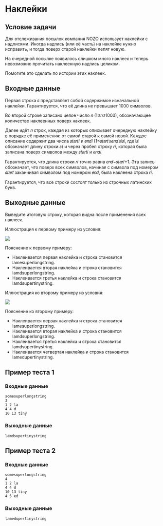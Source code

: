 # Наклейки

## Условие задачи

Для отслеживания посылок компания NOZO использует наклейки с надписями. Иногда надпись (или её часть) на наклейке нужно исправить, и тогда поверх старой наклейки лепят новую.

На очередной посылке появилось слишком много наклеек и теперь невозможно прочитать наклеенную надпись целиком.

Помогите это сделать по истории этих наклеек.

## Входные данные

Первая строка 𝑠 представляет собой содержимое изначальной наклейки. Гарантируется, что её длина не превышает 1000 символов.

Во второй строке записано целое число 𝑛 (1≤𝑛≤1000), обозначающее количество наклеенных поверх наклеек.

Далее идёт 𝑛 строк, каждая из которых описывает очередную наклейку в порядке её применения: от самой старой к самой новой. Каждое описание содержит два числа 𝑠𝑡𝑎𝑟𝑡𝑖 и 𝑒𝑛𝑑𝑖 (1≤𝑠𝑡𝑎𝑟𝑡≤𝑒𝑛𝑑≤∣𝑠∣, где ∣𝑠∣ обозначает длину строки 𝑠) и через пробел строку 𝑟𝑖, которая была записана поверх символов между 𝑠𝑡𝑎𝑟𝑡𝑖 и 𝑒𝑛𝑑𝑖.

Гарантируется, что длина строки 𝑟𝑖 точно равна 𝑒𝑛𝑑−𝑠𝑡𝑎𝑟𝑡+1. Эта запись обозначает, что поверх всех символов, начиная с символа под номером 𝑠𝑡𝑎𝑟𝑡 заканчивая символом под номером 𝑒𝑛𝑑, была наклеена строка 𝑟𝑖.

Гарантируется, что все строки состоят только из строчных латинских букв.

## Выходные данные

Выведите итоговую строку, которая видна после применения всех наклеек.

Иллюстрация к первому примеру из условия:

![](./img1.jpg)

Пояснение к первому примеру:

- Наклеивается первая наклейка и строка становится lamesuperlongstring.
- Наклеивается вторая наклейка и строка становится lamdsuperlongstring.
- Наклеивается третья наклейка и строка становится lamdsupertinystring.

Иллюстрация ко второму примеру из условия:

![](./img2.png)

Пояснение ко второму примеру:

- Наклеивается первая наклейка и строка становится lamesuperlongstring.
- Наклеивается вторая наклейка и строка становится lamdsuperlongstring.
- Наклеивается третья наклейка и строка становится lamdsupertinystring.
- Наклеивается четвертая наклейка и строка становится lamedupertinystring.

## Пример теста 1

### Входные данные

```
somesuperlongstring
3
1 2 la
4 4 d
10 13 tiny

```

### Выходные данные

```
lamdsupertinystring

```

## Пример теста 2

### Входные данные

```
somesuperlongstring
4
1 2 la
4 4 d
10 13 tiny
4 5 ed

```

### Выходные данные

```
lamedupertinystring

```